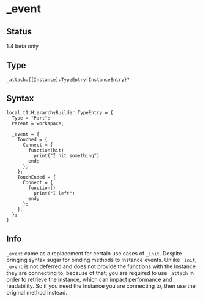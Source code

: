 # _event

## Status
1.4 beta only

## Type
```luau
_attach:{[Instance]:TypeEntry|InstanceEntry}?
```

## Syntax
```luau
local t1:HierarchyBuilder.TypeEntry = {
  Type = "Part";
  Parent = workspace;
  
  _event = {
    Touched = {
      Connect = {
        function(hit)
          print("I hit something")
        end;
      };
    };
    TouchEnded = {
      Connect = {
        function()
          print("I left")
        end;
      };
    };
  };
}
```

## Info
`_event` came as a replacement for certain use cases of `_init`. Despite bringing syntax sugar for binding methods to Instance events.
Unlike `_init`, `_event` is not deferred and does not provide the functions with the Instance they are connecting to, because of that; 
you are required to use `_attach` in order to retrieve the instance, which can impact performance and readability. So if you need the Instance you are connecting to,
then use the original method instead.
